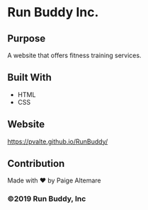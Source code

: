# Run Buddy Inc.

## Purpose
A website that offers fitness training services.

## Built With
* HTML
* CSS

## Website
https://pvalte.github.io/RunBuddy/

## Contribution
Made with ❤️ by Paige Altemare

### ©️2019 Run Buddy, Inc 
